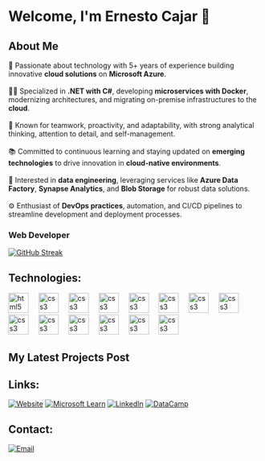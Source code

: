# Welcome, I'm Ernesto Cajar 👋


## About Me

🚀 Passionate about technology with 5+ years of experience building innovative **cloud solutions** on **Microsoft Azure**.  
</br>
👨‍💻 Specialized in **.NET with C#**, developing **microservices with Docker**, modernizing architectures, and migrating on-premise infrastructures to the **cloud**.  
</br>
🤝 Known for teamwork, proactivity, and adaptability, with strong analytical thinking, attention to detail, and self-management.  
</br>
📚 Committed to continuous learning and staying updated on **emerging technologies** to drive innovation in **cloud-native environments**.  
</br>
🧠 Interested in **data engineering**, leveraging services like **Azure Data Factory**, **Synapse Analytics**, and **Blob Storage** for robust data solutions.  
</br>
⚙️ Enthusiast of **DevOps practices**, automation, and CI/CD pipelines to streamline development and deployment processes.



### Web Developer
[![GitHub Streak](https://streak-stats.demolab.com?user=breegbenjamin&theme=highcontrast&border_radius=7&hide_border=true&exclude_days=Sun%2CSat&card_width=467)](#)
 <!-- <img src="https://raw.githubusercontent.com/INGCapaDev/INGCapaDev/output/snake.svg" alt="Snake animation" />
  
  #### 🏆 GitHub Trophies
  [![Github Trophies](https://github-profile-trophy.vercel.app/?username=INGCapaDev&theme=monokai&no-frame=true&no-bg=true&margin-w=4)](#)
  -->

## Technologies:

<div align="left">
  <img src="https://skillicons.dev/icons?i=azure" height="40" alt="html5 logo"  />
  <img width="12" />

  <img src="https://skillicons.dev/icons?i=cs" height="40" alt="css3 logo"  />
  <img width="12" />

  <img src="https://skillicons.dev/icons?i=dotnet" height="40" alt="css3 logo"  />
  <img width="12" />
  <img src="https://skillicons.dev/icons?i=docker" height="40" alt="css3 logo"  />
  <img width="12" />

  <img src="https://skillicons.dev/icons?i=dart" height="40" alt="css3 logo"  />
  <img width="12" />

  <img src="https://skillicons.dev/icons?i=flutter" height="40" alt="css3 logo"  />
  <img width="12" />

  <img src="https://skillicons.dev/icons?i=py" height="40" alt="css3 logo"  />
  <img width="12" />

  <img src="https://skillicons.dev/icons?i=html" height="40" alt="css3 logo"  />
  <img width="12" />

  <img src="https://skillicons.dev/icons?i=css" height="40" alt="css3 logo"  />
  <img width="12" />

  <img src="https://skillicons.dev/icons?i=js" height="40" alt="css3 logo"  />
  <img width="12" />

  <img src="https://skillicons.dev/icons?i=postgres" height="40" alt="css3 logo"  />
  <img width="12" />

  <img src="https://skillicons.dev/icons?i=wasm" height="40" alt="css3 logo"  />
  <img width="12" />

  <img src="https://skillicons.dev/icons?i=windows" height="40" alt="css3 logo"  />
  <img width="12" />

  <img src="https://skillicons.dev/icons?i=linux" height="40" alt="css3 logo"  />
  <img width="12" />
</div>

## My Latest Projects Post

## Links:
[![Website](https://img.shields.io/badge/Website-INGCapaDev-4285F4?style=for-the-badge&logo=googlechrome&logoColor=white&labelColor=101010)](https://BreegBenjamin.com)
[![Microsoft Learn](https://img.shields.io/badge/Twitter-@fta__capa-1DA1F2?style=for-the-badge&logo=twitter&logoColor=white&labelColor=101010)](https://docs.Microsoftg.com)
[![LinkedIn](https://img.shields.io/badge/LinkedIn-@AlvaroCapaceta-487FCF?style=for-the-badge&logo=LinkedIn&logoColor=white&labelColor=101010)](https://www.linkedin.com/in/ernestocajar/)
[![DataCamp](https://img.shields.io/badge/Blog-INGCapaDev-F89901?style=for-the-badge&logo=astro&logoColor=white&labelColor=101010)](https://blog.ingcapadev.com)

## Contact:

[![Email](https://img.shields.io/badge/ingcapadev@gmail.com-email-D14836?style=for-the-badge&logo=gmail&logoColor=white&labelColor=101010)](mailto:ernestocajar@outlook.com)
